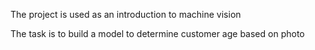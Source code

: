 The project is used as an introduction to machine vision

The task is to build a model to determine customer age based on photo
